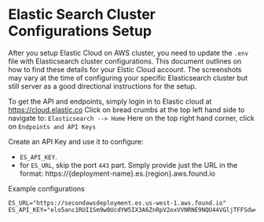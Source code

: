 # Elastic Search Cluster Configurations Setup

After you setup Elastic Cloud on AWS cluster, you need to update the `.env` file with Elasticsearch cluster configurations. This document outlines on how to find these details for your Elstic Cloud account. The screenshots may vary at the time of configuring your specific Elasticsearch cluster but still server as a good directional instructions for the setup.

To get the API and endpoints, simply login in to Elastic cloud at https://cloud.elastic.co
Click on bread crumbs at the top left hand side to navigate to: `Elasticsearch --> Home`
Here on the top right hand corner, click on `Endpoints and API Keys`

Create an API Key and use it to configure:
- `ES_API_KEY`. 
- for `ES_URL`, skip the port `443` part. Simply provide just the URL in the format: https://{deployment-name}.es.{region}.aws.found.io

Example configurations
```
ES_URL="https://secondawsdeployment.es.us-west-1.aws.found.io"
ES_API_KEY="elo5anc1RUI1Sm9w0UcdYW5IX3A6ZnRpV2oxVVNRNE9NQU44VGljTFFSdw=="

```